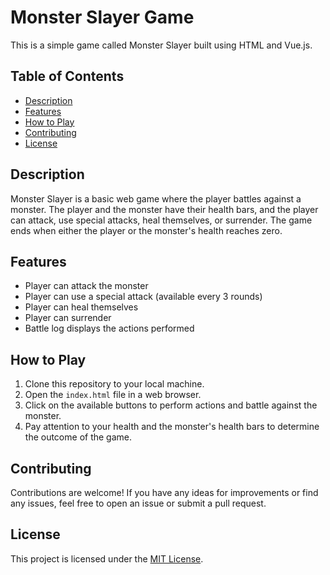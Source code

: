 # Monster Slayer Game

This is a simple game called Monster Slayer built using HTML and Vue.js.

## Table of Contents
- [Description](#description)
- [Features](#features)
- [How to Play](#how-to-play)
- [Contributing](#contributing)
- [License](#license)

## Description

Monster Slayer is a basic web game where the player battles against a monster. The player and the monster have their health bars, and the player can attack, use special attacks, heal themselves, or surrender. The game ends when either the player or the monster's health reaches zero.

## Features

- Player can attack the monster
- Player can use a special attack (available every 3 rounds)
- Player can heal themselves
- Player can surrender
- Battle log displays the actions performed

## How to Play

1. Clone this repository to your local machine.
2. Open the `index.html` file in a web browser.
3. Click on the available buttons to perform actions and battle against the monster.
4. Pay attention to your health and the monster's health bars to determine the outcome of the game.

## Contributing

Contributions are welcome! If you have any ideas for improvements or find any issues, feel free to open an issue or submit a pull request.

## License

This project is licensed under the [MIT License](LICENSE).
